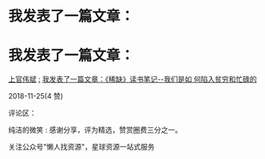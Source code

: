 # 我发表了一篇文章：

# 我发表了一篇文章：

[上官伟斌](https://articles.zsxq.com/id_2onj01re39se.html) [:](https://articles.zsxq.com/id_2onj01re39se.html) [我发表了一篇文章：](https://articles.zsxq.com/id_2onj01re39se.html)[《稀缺》读书笔记](https://articles.zsxq.com/id_2onj01re39se.html)[--](https://articles.zsxq.com/id_2onj01re39se.html)[我们是如 何陷入贫穷和忙碌的](https://articles.zsxq.com/id_2onj01re39se.html)

2018-11-25(4 赞)

评论区：

纯洁的微笑 : 感谢分享，评为精选，赞赏圈费三分之一。

关注公众号"懒人找资源"，星球资源一站式服务